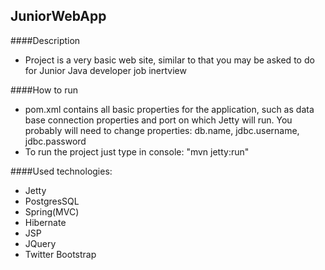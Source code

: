 JuniorWebApp
---
####Description
 - Project is a very basic web site, similar to that you may be asked to do for Junior Java developer job inertview

####How to run
 - pom.xml contains all basic properties for the application, such as data base connection properties and port on which Jetty will run. You probably will need to change properties: db.name, jdbc.username, jdbc.password
 - To run the project just type in console: "mvn jetty:run"
 
 ####Used technologies:
 - Jetty
 - PostgresSQL
 - Spring(MVC)
 - Hibernate
 - JSP
 - JQuery
 - Twitter Bootstrap
